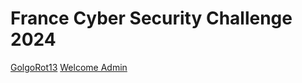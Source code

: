 # France Cyber Security Challenge 2024


[GolgoRot13](golgorot13/golgorot13.md)
[Welcome Admin](welcomeadmin/welcomeadmin.md)